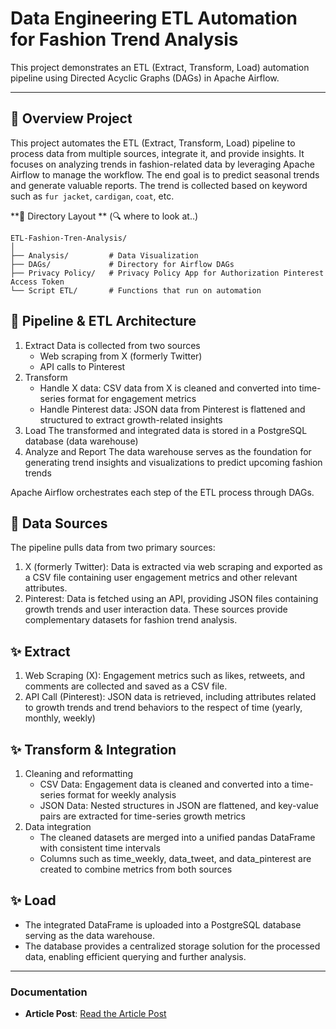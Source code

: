 # **Data Engineering ETL Automation for Fashion Trend Analysis**
This project demonstrates an ETL (Extract, Transform, Load) automation pipeline using Directed Acyclic Graphs (DAGs) in Apache Airflow.

---

## 💃 Overview Project
This project automates the ETL (Extract, Transform, Load) pipeline to process data from multiple sources, integrate it, and provide insights. It focuses on analyzing trends in fashion-related data by leveraging Apache Airflow to manage the workflow. The end goal is to predict seasonal trends and generate valuable reports. The trend is collected based on keyword such as ```fur jacket```, ```cardigan```, ```coat```, etc. 

**📂 Directory Layout ** (🔍 where to look at..)
```
ETL-Fashion-Tren-Analysis/  
│  
├── Analysis/         # Data Visualization   
├── DAGs/             # Directory for Airflow DAGs 
├── Privacy Policy/   # Privacy Policy App for Authorization Pinterest Access Token 
└── Script ETL/       # Functions that run on automation 
```

## 🌟 Pipeline & ETL Architecture 
1. Extract
   Data is collected from two sources
   - Web scraping from X (formerly Twitter)
   - API calls to Pinterest
3. Transform
   - Handle X data: CSV data from X is cleaned and converted into time-series format for engagement metrics
   - Handle Pinterest data: JSON data from Pinterest is flattened and structured to extract growth-related insights
5. Load
   The transformed and integrated data is stored in a PostgreSQL database (data warehouse)
7. Analyze and Report
   The data warehouse serves as the foundation for generating trend insights and visualizations to predict upcoming fashion trends

Apache Airflow orchestrates each step of the ETL process through DAGs.

## 👜 Data Sources
The pipeline pulls data from two primary sources:
1. X (formerly Twitter): Data is extracted via web scraping and exported as a CSV file containing user engagement metrics and other relevant attributes.
2. Pinterest: Data is fetched using an API, providing JSON files containing growth trends and user interaction data.
These sources provide complementary datasets for fashion trend analysis.

## ✨ Extract
1. Web Scraping (X): Engagement metrics such as likes, retweets, and comments are collected and saved as a CSV file.
2. API Call (Pinterest): JSON data is retrieved, including attributes related to growth trends and trend behaviors to the respect of time (yearly, monthly, weekly)
   
## ✨ Transform & Integration
1. Cleaning and reformatting
   - CSV Data: Engagement data is cleaned and converted into a time-series format for weekly analysis
   - JSON Data: Nested structures in JSON are flattened, and key-value pairs are extracted for time-series growth metrics
3. Data integration
   - The cleaned datasets are merged into a unified pandas DataFrame with consistent time intervals
   - Columns such as time_weekly, data_tweet, and data_pinterest are created to combine metrics from both sources

## ✨ Load
- The integrated DataFrame is uploaded into a PostgreSQL database serving as the data warehouse.
- The database provides a centralized storage solution for the processed data, enabling efficient querying and further analysis.

---

### Documentation
<!--
- **Documentation**: [View Documentation](https://example.com/documentation)
- **YouTube**: [Watch on YouTube](https://example.com/youtube-video)
 -->
- **Article Post**: [Read the Article Post](https://potreic.medium.com/etl-automation-airflow-d1a5f263e36e)
